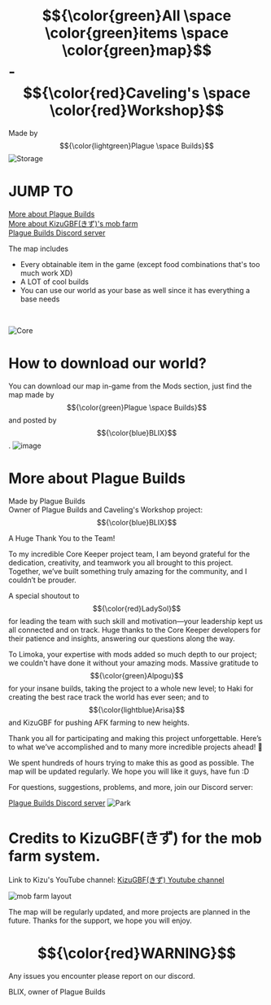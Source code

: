 # $${\color{green}All \space \color{green}items \space \color{green}map}$$ - $${\color{red}Caveling's \space \color{red}Workshop}$$
Made by $${\color{lightgreen}Plague \space Builds}$$
<img>![Storage](https://github.com/user-attachments/assets/ea1e32c3-80b1-42f8-b2ff-de7d82c10213)

# JUMP TO
<a href=https://github.com/PlagueBuilds/All-items-map/blob/main/README.md#more-about-plague-builds title="More about Plague Builds">More about Plague Builds</a><br>
<a href=https://github.com/PlagueBuilds/All-items-map/blob/main/README.md#credits-to-kizugbfきず-for-the-mob-farm-system>More about KizuGBF(きず)'s mob farm</a><br>
<a href=https://discord.gg/GCd3JTMDHc>Plague Builds Discord server</a><br>

The map includes
<ul>
  <li>Every obtainable item in the game (except food combinations that's too much work XD)</li>
  <li>A LOT of cool builds</li>
  <li>You can use our world as your base as well since it has everything a base needs</li>
</ul><br>

<img>![Core](https://github.com/user-attachments/assets/cbfa827a-2184-4a72-a4cb-1ebece0e772f)<br>

# How to download our world?

You can download our map in-game from the Mods section, just find the map made by $${\color{green}Plague \space Builds}$$ and posted by $${\color{blue}BLIX}$$.
<img>![image](https://github.com/user-attachments/assets/a964f9f6-895b-4a2f-a215-5bf94ced590a)

# More about Plague Builds

Made by Plague Builds <br>
Owner of Plague Builds and Caveling's Workshop project: $${\color{blue}BLIX}$$

A Huge Thank You to the Team!

To my incredible Core Keeper project team, I am beyond grateful for the dedication, creativity, and teamwork you all brought to this project. 
Together, we’ve built something truly amazing for the community, and I couldn’t be prouder.

A special shoutout to $${\color{red}LadySol}$$ for leading the team with such skill and motivation—your leadership kept us all connected and on track. 
Huge thanks to the Core Keeper developers for their patience and insights, answering our questions along the way.

To Limoka, your expertise with mods added so much depth to our project; we couldn't have done it without your amazing mods. 
Massive gratitude to $${\color{green}Alpogu}$$ for your insane builds, taking the project to a whole new level; 
to Haki for creating the best race track the world has ever seen; 
and to $${\color{lightblue}Arisa}$$ and KizuGBF for pushing AFK farming to new heights.

Thank you all for participating and making this project unforgettable. 
Here’s to what we’ve accomplished and to many more incredible projects ahead! 🌟

We spent hundreds of hours trying to make this as good as possible. The map will be updated regularly. We hope you will like it guys, have fun :D

For questions, suggestions, problems, and more, join our Discord server:

<a href=https://discord.gg/9YXPrPcK>Plague Builds Discord server</a>
<img>![Park](https://github.com/user-attachments/assets/68434252-f49a-4a7b-b8f0-9d10e2bc96e6)

# Credits to KizuGBF(きず) for the mob farm system.<br>
Link to Kizu's YouTube channel: <a href="https://www.youtube.com/@KizuGBF">KizuGBF(きず) Youtube channel</a><br>

![mob farm layout](https://user-images.githubusercontent.com/124402987/217102478-7d51505e-6a4c-49a6-b088-f1f65d08f8fa.jpg)<br>

The map will be regularly updated, and more projects are planned in the future. Thanks for the support, we hope you will enjoy.<br>

# $${\color{red}WARNING}$$
Any issues you encounter please report on our discord.<br>

BLIX, owner of Plague Builds
